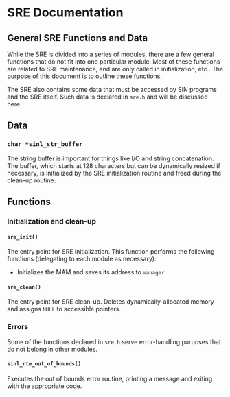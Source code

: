 # SRE Documentation

## General SRE Functions and Data

While the SRE is divided into a series of modules, there are a few general functions that do not fit into one particular module. Most of these functions are related to SRE maintenance, and are only called in initialization, etc.. The purpose of this document is to outline these functions.

The SRE also contains some data that must be accessed by SIN programs and the SRE itself. Such data is declared in `sre.h` and will be discussed here.

## Data

### `char *sinl_str_buffer`

The string buffer is important for things like I/O and string concatenation. The buffer, which starts at 128 characters but can be dynamically resized if necessary, is initialized by the SRE initialization routine and freed during the clean-up routine.

## Functions

### Initialization and clean-up

#### `sre_init()`

The entry point for SRE initialization. This function performs the following functions (delegating to each module as necessary):

* Initializes the MAM and saves its address to `manager`

#### `sre_clean()`

The entry point for SRE clean-up. Deletes dynamically-allocated memory and assigns `NULL` to accessible pointers.

### Errors

Some of the functions declared in `sre.h` serve error-handling purposes that do not belong in other modules.

#### `sinl_rte_out_of_bounds()`

Executes the out of bounds error routine, printing a message and exiting with the appropriate code.

